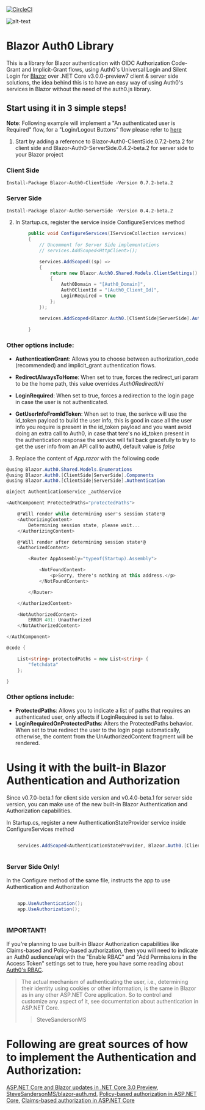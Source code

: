 [![CircleCI](https://circleci.com/gh/kiksen1987/Blazor.Auth0.svg?style=svg)](https://circleci.com/gh/kiksen1987/Blazor.Auth0)

![alt-text](https://raw.githubusercontent.com/Pegazux/Blazor.Auth0/master/src/Blazor.Auth0.ClientSide/icon.png "Blazor.Auth0")

# Blazor Auth0 Library

This is a library for Blazor authentication with OIDC Authorization Code-Grant and Implicit-Grant flows, using Auth0's Universal Login and Silent Login for [Blazor](http://blazor.net) over .NET Core v3.0.0-preview7 client & server side solutions, the idea behind this is to have an easy way of using Auth0's services in Blazor without the need of the auth0.js library.


## Start using it in 3 simple steps!

**Note**: Following example will implement a "An authenticated user is Required" flow, for a "Login/Logout Buttons" flow please refer to [here](https://github.com/Pegazux/Blazor.Auth0/tree/master/examples/Blazor.Auth0.Examples.ServerSide)

1) Start by adding a reference to Blazor-Auth0-ClientSide.0.7.2-beta.2 for client side and Blazor-Auth0-ServerSide.0.4.2-beta.2 for server side to your Blazor project

### Client Side

```
Install-Package Blazor-Auth0-ClientSide -Version 0.7.2-beta.2
````

### Server Side

```
Install-Package Blazor-Auth0-ServerSide -Version 0.4.2-beta.2
````


2) In Startup.cs, register the service inside ConfigureServices method


```C#
        public void ConfigureServices(IServiceCollection services)
        {
            // Uncomment for Server Side implementations
            // services.AddScoped<HttpClient>();

            services.AddScoped((sp) =>
            {
                return new Blazor.Auth0.Shared.Models.ClientSettings()
                {
                    Auth0Domain = "[Auth0_Domain]",
                    Auth0ClientId = "[Auth0_Client_Id]",
					LoginRequired = true
                };
            });

            services.AddScoped<Blazor.Auth0.[ClientSide|ServerSide].Authentication.AuthenticationService>();
			
        }
```

### Other options include:

* **AuthenticationGrant**:  Allows you to choose between authorization_code (recommended) and implicit_grant authentication flows.

* **RedirectAlwaysToHome**: When set to true, forces the redirect_uri param to be the home path, this value overrides *Auth0RedirectUri*

* **LoginRequired**: When set to true, forces a redirection to the login page in case the user is not authenticated.

* **GetUserInfoFromIdToken**: When set to true, the serivce will use the id_token payload to build the user info, this is good in case all the user info you require is present in the id_token payload and you want avoid doing an extra call to Auth0, in case that tere's no id_token present in the authentication response the service will fall back gracefully to try to get the user info from an API call to auth0, default value is *false*



3) Replace the content of *App.razor* with the following code


```C#
@using Blazor.Auth0.Shared.Models.Enumerations
@using Blazor.Auth0.[ClientSide|ServerSide].Components
@using Blazor.Auth0.[ClientSide|ServerSide].Authentication

@inject AuthenticationService _authService

<AuthComponent ProtectedPaths="protectedPaths">

	@*Will render while determining user's session state*@
	<AuthorizingContent>
		Determining session state, please wait...
	</AuthorizingContent>

	@*Will render after determining session state*@
	<AuthorizedContent>

		<Router AppAssembly="typeof(Startup).Assembly">

			<NotFoundContent>
				<p>Sorry, there's nothing at this address.</p>
			</NotFoundContent>

		</Router>

	</AuthorizedContent>

	<NotAuthorizedContent>
		ERROR 401: Unauthorized
	</NotAuthorizedContent>

</AuthComponent>

@code {

    List<string> protectedPaths = new List<string> {
        "fetchdata"
    };

}
```

### Other options include:

* **ProtectedPaths**:  Allows you to indicate a list of paths that requires an authenticated user, only affects if LoginRequired is set to false.
* **LoginRequiredOnProtectedPaths**:  Alters the ProtectedPaths behavior. When set to true redirect the user to the login page automatically, otherwise, the content from the UnAuthorizedContent fragment will be rendered.


# Using it with the built-in Blazor Authentication and Authorization

Since v0.7.0-beta.1 for client side version and v0.4.0-beta.1 for server side version, you can make use of the new built-in Blazor Authentication and Authorization capabilities.

In Startup.cs, register a new AuthenticationStateProvider service inside ConfigureServices method

```C#

	services.AddScoped<AuthenticationStateProvider, Blazor.Auth0.[ClientSide|ServerSide].Authentication.AuthenticationStateProvider>();		
	
```

### Server Side Only!

In the Configure method of the same file, instructs the app to use Authentication and Authorization

```C#

	app.UseAuthentication();
	app.UseAuthorization();
	
```

### IMPORTANT!

If you're planning to use built-in Blazor Authorization capabilities like Claims-based and Policy-based authorization, then you will need to indicate an Auth0 audience/api with the "Enable RBAC" and "Add Permissions in the Access Token" settings set to true, here you have some reading about [Auth0's RBAC](https://auth0.com/docs/authorization/concepts/rbac).



> The actual mechanism of authenticating the user, i.e., determining their identity using cookies or other information, is the same in Blazor as in any other ASP.NET Core application. So to control and customize any aspect of it, see documentation about authentication in ASP.NET Core.
>> SteveSandersonMS

# Following are great sources of how to implement the Authentication and Authorization:

[ASP.NET Core and Blazor updates in .NET Core 3.0 Preview](https://devblogs.microsoft.com/aspnet/asp-net-core-and-blazor-updates-in-net-core-3-0-preview-6/),
[SteveSandersonMS/blazor-auth.md](https://gist.github.com/SteveSandersonMS/175a08dcdccb384a52ba760122cd2eda),
[Policy-based authorization in ASP.NET Core](https://docs.microsoft.com/en-us/aspnet/core/security/authorization/policies?view=aspnetcore-3.0),
[Claims-based authorization in ASP.NET Core](https://docs.microsoft.com/en-us/aspnet/core/security/authorization/claims?view=aspnetcore-3.0)

